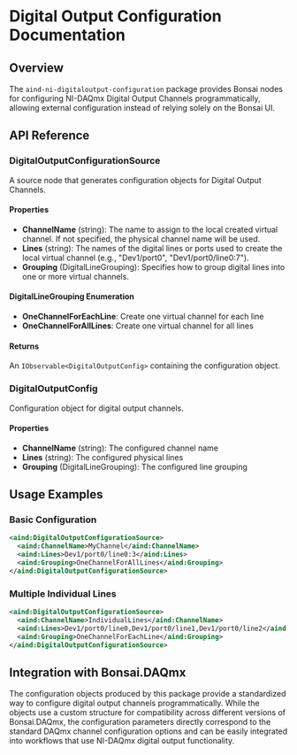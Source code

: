 # Digital Output Configuration Documentation

## Overview

The `aind-ni-digitaloutput-configuration` package provides Bonsai nodes for configuring NI-DAQmx Digital Output Channels programmatically, allowing external configuration instead of relying solely on the Bonsai UI.

## API Reference

### DigitalOutputConfigurationSource

A source node that generates configuration objects for Digital Output Channels.

#### Properties

- **ChannelName** (string): The name to assign to the local created virtual channel. If not specified, the physical channel name will be used.
- **Lines** (string): The names of the digital lines or ports used to create the local virtual channel (e.g., "Dev1/port0", "Dev1/port0/line0:7").
- **Grouping** (DigitalLineGrouping): Specifies how to group digital lines into one or more virtual channels.

#### DigitalLineGrouping Enumeration

- **OneChannelForEachLine**: Create one virtual channel for each line
- **OneChannelForAllLines**: Create one virtual channel for all lines

#### Returns

An `IObservable<DigitalOutputConfig>` containing the configuration object.

### DigitalOutputConfig

Configuration object for digital output channels.

#### Properties

- **ChannelName** (string): The configured channel name
- **Lines** (string): The configured physical lines
- **Grouping** (DigitalLineGrouping): The configured line grouping

## Usage Examples

### Basic Configuration

```xml
<aind:DigitalOutputConfigurationSource>
  <aind:ChannelName>MyChannel</aind:ChannelName>
  <aind:Lines>Dev1/port0/line0:3</aind:Lines>
  <aind:Grouping>OneChannelForAllLines</aind:Grouping>
</aind:DigitalOutputConfigurationSource>
```

### Multiple Individual Lines

```xml
<aind:DigitalOutputConfigurationSource>
  <aind:ChannelName>IndividualLines</aind:ChannelName>
  <aind:Lines>Dev1/port0/line0,Dev1/port0/line1,Dev1/port0/line2</aind:Lines>
  <aind:Grouping>OneChannelForEachLine</aind:Grouping>
</aind:DigitalOutputConfigurationSource>
```

## Integration with Bonsai.DAQmx

The configuration objects produced by this package provide a standardized way to configure digital output channels programmatically. While the objects use a custom structure for compatibility across different versions of Bonsai.DAQmx, the configuration parameters directly correspond to the standard DAQmx channel configuration options and can be easily integrated into workflows that use NI-DAQmx digital output functionality.
